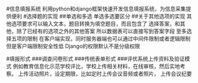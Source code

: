 #信息填报系统
利用python和django框架快速开发信息填报系统，为信息采集提供便利
#选择题的实现
##单选和多选
单选多选要区分
##关于其他选项的实现
其他选项要求可以输入文本，题目转换为填空题目，而且包含了
选择答案，和其他，除了已经有的选项之外的其他答案
所以数据表可以直接写到答案字段
至多选择五项的限制
在客户端实现，同时服务器端也可以通过中间件限制或者逻辑限制
但是客户端限制安全性低
Django的权限默认不是分级权限

#填报形式
###调查问卷形式
###传统表单形式
###评优系统上传资料及验证模式
例如教育信息化示范学校评比，学校上传相关材料，在线审核，然后实地考察。
上传活动照片，设定期限，比如定时上传会议音频或者照片，
上传会议纪要